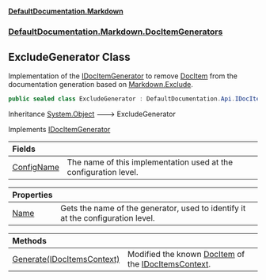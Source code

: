 #### [DefaultDocumentation\.Markdown](../../../../index.md 'index')
### [DefaultDocumentation\.Markdown\.DocItemGenerators](../../../../index.md#DefaultDocumentation.Markdown.DocItemGenerators 'DefaultDocumentation\.Markdown\.DocItemGenerators')

## ExcludeGenerator Class

Implementation of the [IDocItemGenerator](https://github.com/Doraku/DefaultDocumentation/blob/master/documentation/api/DefaultDocumentation/Api/IDocItemGenerator/index.md 'DefaultDocumentation\.Api\.IDocItemGenerator') to remove [DocItem](https://github.com/Doraku/DefaultDocumentation/blob/master/documentation/api/DefaultDocumentation/Models/DocItem/index.md 'DefaultDocumentation\.Models\.DocItem') from the documentation generation based on [Markdown\.Exclude](https://github.com/Doraku/DefaultDocumentation#MarkdownConfiguration_Exclude 'https://github\.com/Doraku/DefaultDocumentation\#MarkdownConfiguration\_Exclude')\.

```csharp
public sealed class ExcludeGenerator : DefaultDocumentation.Api.IDocItemGenerator
```

Inheritance [System\.Object](https://learn.microsoft.com/en-us/dotnet/api/system.object 'System\.Object') &#129106; ExcludeGenerator

Implements [IDocItemGenerator](https://github.com/Doraku/DefaultDocumentation/blob/master/documentation/api/DefaultDocumentation/Api/IDocItemGenerator/index.md 'DefaultDocumentation\.Api\.IDocItemGenerator')

| Fields | |
| :--- | :--- |
| [ConfigName](ConfigName.md 'DefaultDocumentation\.Markdown\.DocItemGenerators\.ExcludeGenerator\.ConfigName') | The name of this implementation used at the configuration level\. |

| Properties | |
| :--- | :--- |
| [Name](Name.md 'DefaultDocumentation\.Markdown\.DocItemGenerators\.ExcludeGenerator\.Name') | Gets the name of the generator, used to identify it at the configuration level\. |

| Methods | |
| :--- | :--- |
| [Generate\(IDocItemsContext\)](Generate(IDocItemsContext).md 'DefaultDocumentation\.Markdown\.DocItemGenerators\.ExcludeGenerator\.Generate\(DefaultDocumentation\.IDocItemsContext\)') | Modified the known [DocItem](https://github.com/Doraku/DefaultDocumentation/blob/master/documentation/api/DefaultDocumentation/Models/DocItem/index.md 'DefaultDocumentation\.Models\.DocItem') of the [IDocItemsContext](https://github.com/Doraku/DefaultDocumentation/blob/master/documentation/api/DefaultDocumentation/IDocItemsContext/index.md 'DefaultDocumentation\.IDocItemsContext')\. |
